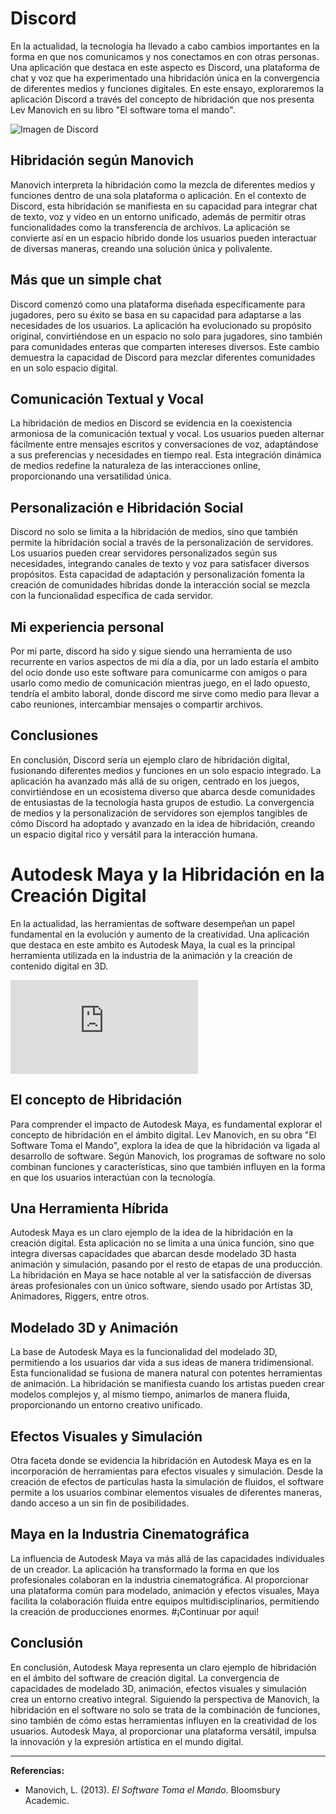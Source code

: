 # Discord

En la actualidad, la tecnología ha llevado a cabo cambios importantes en la forma en que nos comunicamos y nos conectamos en con otras personas. Una aplicación que destaca en este aspecto es Discord, una plataforma de chat y voz que ha experimentado una hibridación única en la convergencia de diferentes medios y funciones digitales. En este ensayo, exploraremos la aplicación Discord a través del concepto de hibridación que nos presenta Lev Manovich en su libro "El software toma el mando".

![Imagen de Discord](https://lincsbikers.co.uk/wp-content/uploads/2018/02/discord-image.png)

## Hibridación según Manovich

Manovich interpreta la hibridación como la mezcla de diferentes medios y funciones dentro de una sola plataforma o aplicación. En el contexto de Discord, esta hibridación se manifiesta en su capacidad para integrar chat de texto, voz y video en un entorno unificado, además de permitir otras funcionalidades como la transferencia de archivos. La aplicación se convierte así en un espacio híbrido donde los usuarios pueden interactuar de diversas maneras, creando una solución única y polivalente.

## Más que un simple chat

Discord comenzó como una plataforma diseñada específicamente para jugadores, pero su éxito se basa en su capacidad para adaptarse a las necesidades de los usuarios. La aplicación ha evolucionado su propósito original, convirtiéndose en un espacio no solo para jugadores, sino también para comunidades enteras que comparten intereses diversos. Este cambio demuestra la capacidad de Discord para mezclar diferentes comunidades en un solo espacio digital.

## Comunicación Textual y Vocal

La hibridación de medios en Discord se evidencia en la coexistencia armoniosa de la comunicación textual y vocal. Los usuarios pueden alternar fácilmente entre mensajes escritos y conversaciones de voz, adaptándose a sus preferencias y necesidades en tiempo real. Esta integración dinámica de medios redefine la naturaleza de las interacciones online, proporcionando una versatilidad única.

## Personalización e Hibridación Social

Discord no solo se limita a la hibridación de medios, sino que también permite la hibridación social a través de la personalización de servidores. Los usuarios pueden crear servidores personalizados según sus necesidades, integrando canales de texto y voz para satisfacer diversos propósitos. Esta capacidad de adaptación y personalización fomenta la creación de comunidades híbridas donde la interacción social se mezcla con la funcionalidad específica de cada servidor.

## Mi experiencia personal

Por mi parte, discord ha sido y sigue siendo una herramienta de uso recurrente en varios aspectos de mi día a día, por un lado estaría el ambito del ocio donde uso este software para comunicarme con amigos o para usarlo como medio de comunicación mientras juego, en el lado opuesto, tendría el ambito laboral, donde discord me sirve como medio para llevar a cabo reuniones, intercambiar mensajes o compartir archivos.

## Conclusiones

En conclusión, Discord sería un ejemplo claro de hibridación digital, fusionando diferentes medios y funciones en un solo espacio integrado. La aplicación ha avanzado más allá de su origen, centrado en los juegos, convirtiéndose en un ecosistema diverso que abarca desde comunidades de entusiastas de la tecnología hasta grupos de estudio. La convergencia de medios y la personalización de servidores son ejemplos tangibles de cómo Discord ha adoptado y avanzado en la idea de hibridación, creando un espacio digital rico y versátil para la interacción humana.

# Autodesk Maya y la Hibridación en la Creación Digital

En la actualidad, las herramientas de software desempeñan un papel fundamental en la evolución y aumento de la creatividad. Una aplicación que destaca en este ambito es Autodesk Maya, la cual es la principal herramienta utilizada en la industria de la animación y la creación de contenido digital en 3D.

![Imagen de la interfaz de Autodesk Maya](https://www.levelup.com/core/scripts/image_proxy.php?img=https://i.ytimg.com/vi/GKOHdUmW4d4/maxresdefault.jpg)

## El concepto de Hibridación

Para comprender el impacto de Autodesk Maya, es fundamental explorar el concepto de hibridación en el ámbito digital. Lev Manovich, en su obra "El Software Toma el Mando", explora la idea de que la hibridación va ligada al desarrollo de software. Según Manovich, los programas de software no solo combinan funciones y características, sino que también influyen en la forma en que los usuarios interactúan con la tecnología.

## Una Herramienta Híbrida

Autodesk Maya es un claro ejemplo de la idea de la hibridación en la creación digital. Esta aplicación no se limita a una única función, sino que integra diversas capacidades que abarcan desde modelado 3D hasta animación y simulación, pasando por el resto de etapas de una producción. La hibridación en Maya se hace notable al ver la satisfacción de diversas áreas profesionales con un único software, siendo usado por Artistas 3D, Animadores, Riggers, entre otros.

## Modelado 3D y Animación

La base de Autodesk Maya es la funcionalidad del modelado 3D, permitiendo a los usuarios dar vida a sus ideas de manera tridimensional. Esta funcionalidad se fusiona de manera natural con potentes herramientas de animación. La hibridación se manifiesta cuando los artistas pueden crear modelos complejos y, al mismo tiempo, animarlos de manera fluida, proporcionando un entorno creativo unificado.

## Efectos Visuales y Simulación

Otra faceta donde se evidencia la hibridación en Autodesk Maya es en la incorporación de herramientas para efectos visuales y simulación. Desde la creación de efectos de partículas hasta la simulación de fluidos, el software permite a los usuarios combinar elementos visuales de diferentes maneras, dando acceso a un sin fin de posibilidades.

## Maya en la Industria Cinematográfica

La influencia de Autodesk Maya va más allá de las capacidades individuales de un creador. La aplicación ha transformado la forma en que los profesionales colaboran en la industria cinematográfica. Al proporcionar una plataforma común para modelado, animación y efectos visuales, Maya facilita la colaboración fluida entre equipos multidisciplinarios, permitiendo la creación de producciones enormes.
#¡Continuar por aqui!
## Conclusión

En conclusión, Autodesk Maya representa un claro ejemplo de hibridación en el ámbito del software de creación digital. La convergencia de capacidades de modelado 3D, animación, efectos visuales y simulación crea un entorno creativo integral. Siguiendo la perspectiva de Manovich, la hibridación en el software no solo se trata de la combinación de funciones, sino también de cómo estas herramientas influyen en la creatividad de los usuarios. Autodesk Maya, al proporcionar una plataforma versátil, impulsa la innovación y la expresión artística en el mundo digital.

---

**Referencias:**
- Manovich, L. (2013). *El Software Toma el Mando*. Bloomsbury Academic.

